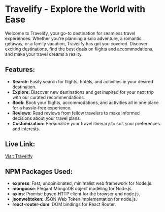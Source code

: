 # Travelify - Explore the World with Ease

Welcome to Travelify, your go-to destination for seamless travel experiences. Whether you're planning a solo adventure, a romantic getaway, or a family vacation, Travelify has got you covered. Discover exciting destinations, find the best deals on flights and accommodations, and make your travel dreams a reality.

## Features:

- **Search:** Easily search for flights, hotels, and activities in your desired destination.
- **Explore:** Discover new destinations and get inspired for your next trip with our curated recommendations.
- **Book:** Book your flights, accommodations, and activities all in one place for a hassle-free experience.
- **Reviews:** Read reviews from fellow travelers to make informed decisions about your travel plans.
- **Customization:** Personalize your travel itinerary to suit your preferences and interests.

## Live Link:

[Visit Travelify](https://www.travelify.com)

## NPM Packages Used:

- **express**: Fast, unopinionated, minimalist web framework for Node.js.
- **mongoose**: Elegant MongoDB object modeling for Node.js.
- **axios**: Promise based HTTP client for the browser and node.js.
- **jsonwebtoken**: JSON Web Token implementation for node.js.
- **react-router-dom**: DOM bindings for React Router.

